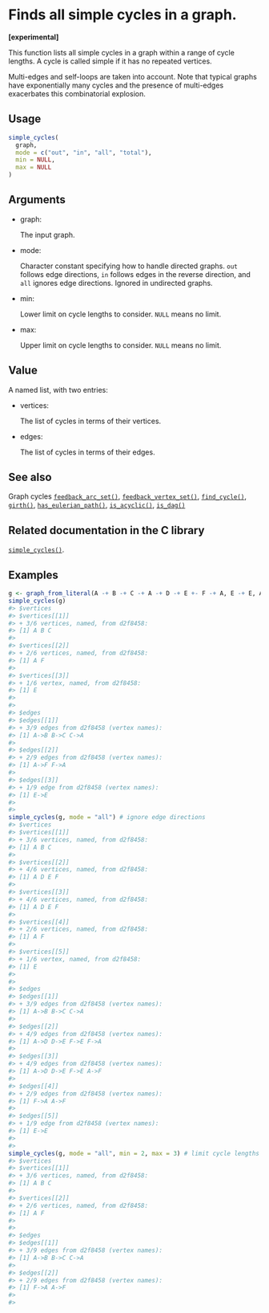 # Finds all simple cycles in a graph.

**\[experimental\]**

This function lists all simple cycles in a graph within a range of cycle
lengths. A cycle is called simple if it has no repeated vertices.

Multi-edges and self-loops are taken into account. Note that typical
graphs have exponentially many cycles and the presence of multi-edges
exacerbates this combinatorial explosion.

## Usage

``` r
simple_cycles(
  graph,
  mode = c("out", "in", "all", "total"),
  min = NULL,
  max = NULL
)
```

## Arguments

- graph:

  The input graph.

- mode:

  Character constant specifying how to handle directed graphs. `out`
  follows edge directions, `in` follows edges in the reverse direction,
  and `all` ignores edge directions. Ignored in undirected graphs.

- min:

  Lower limit on cycle lengths to consider. `NULL` means no limit.

- max:

  Upper limit on cycle lengths to consider. `NULL` means no limit.

## Value

A named list, with two entries:

- vertices:

  The list of cycles in terms of their vertices.

- edges:

  The list of cycles in terms of their edges.

## See also

Graph cycles
[`feedback_arc_set()`](https://r.igraph.org/reference/feedback_arc_set.md),
[`feedback_vertex_set()`](https://r.igraph.org/reference/feedback_vertex_set.md),
[`find_cycle()`](https://r.igraph.org/reference/find_cycle.md),
[`girth()`](https://r.igraph.org/reference/girth.md),
[`has_eulerian_path()`](https://r.igraph.org/reference/has_eulerian_path.md),
[`is_acyclic()`](https://r.igraph.org/reference/is_acyclic.md),
[`is_dag()`](https://r.igraph.org/reference/is_dag.md)

## Related documentation in the C library

[`simple_cycles()`](https://igraph.org/c/html/latest/igraph-Cycles.html#igraph_simple_cycles).

## Examples

``` r
g <- graph_from_literal(A -+ B -+ C -+ A -+ D -+ E +- F -+ A, E -+ E, A -+ F, simplify = FALSE)
simple_cycles(g)
#> $vertices
#> $vertices[[1]]
#> + 3/6 vertices, named, from d2f8458:
#> [1] A B C
#> 
#> $vertices[[2]]
#> + 2/6 vertices, named, from d2f8458:
#> [1] A F
#> 
#> $vertices[[3]]
#> + 1/6 vertex, named, from d2f8458:
#> [1] E
#> 
#> 
#> $edges
#> $edges[[1]]
#> + 3/9 edges from d2f8458 (vertex names):
#> [1] A->B B->C C->A
#> 
#> $edges[[2]]
#> + 2/9 edges from d2f8458 (vertex names):
#> [1] A->F F->A
#> 
#> $edges[[3]]
#> + 1/9 edge from d2f8458 (vertex names):
#> [1] E->E
#> 
#> 
simple_cycles(g, mode = "all") # ignore edge directions
#> $vertices
#> $vertices[[1]]
#> + 3/6 vertices, named, from d2f8458:
#> [1] A B C
#> 
#> $vertices[[2]]
#> + 4/6 vertices, named, from d2f8458:
#> [1] A D E F
#> 
#> $vertices[[3]]
#> + 4/6 vertices, named, from d2f8458:
#> [1] A D E F
#> 
#> $vertices[[4]]
#> + 2/6 vertices, named, from d2f8458:
#> [1] A F
#> 
#> $vertices[[5]]
#> + 1/6 vertex, named, from d2f8458:
#> [1] E
#> 
#> 
#> $edges
#> $edges[[1]]
#> + 3/9 edges from d2f8458 (vertex names):
#> [1] A->B B->C C->A
#> 
#> $edges[[2]]
#> + 4/9 edges from d2f8458 (vertex names):
#> [1] A->D D->E F->E F->A
#> 
#> $edges[[3]]
#> + 4/9 edges from d2f8458 (vertex names):
#> [1] A->D D->E F->E A->F
#> 
#> $edges[[4]]
#> + 2/9 edges from d2f8458 (vertex names):
#> [1] F->A A->F
#> 
#> $edges[[5]]
#> + 1/9 edge from d2f8458 (vertex names):
#> [1] E->E
#> 
#> 
simple_cycles(g, mode = "all", min = 2, max = 3) # limit cycle lengths
#> $vertices
#> $vertices[[1]]
#> + 3/6 vertices, named, from d2f8458:
#> [1] A B C
#> 
#> $vertices[[2]]
#> + 2/6 vertices, named, from d2f8458:
#> [1] A F
#> 
#> 
#> $edges
#> $edges[[1]]
#> + 3/9 edges from d2f8458 (vertex names):
#> [1] A->B B->C C->A
#> 
#> $edges[[2]]
#> + 2/9 edges from d2f8458 (vertex names):
#> [1] F->A A->F
#> 
#> 
```
